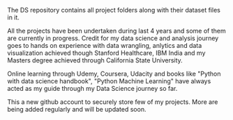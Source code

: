 The DS repository contains all project folders along with their dataset files in it.

All the projects have been undertaken during last 4 years and some of them are currently in progress. Credit for my data science and analysis journey goes to hands on experience with data wrangling, anlytics and data visualization achieved though Stanford Healthcare, IBM India and my Masters degree achieved through California State University.

Online learning through Udemy, Coursera, Udacity and books like "Python with data science handbook", "Python Machine Learning" have always acted as my guide through my Data Science journey so far. 

This a new github account to securely store few of my projects. More are being added regularly and will be updated soon.
